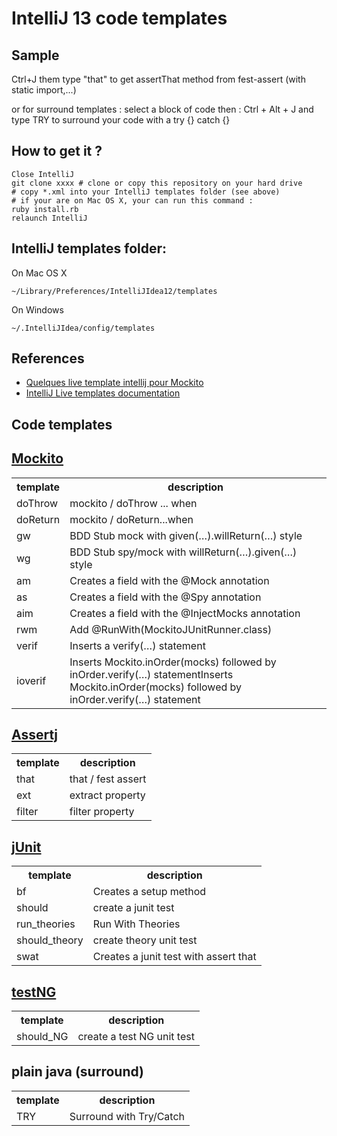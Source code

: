 ﻿IntelliJ 13 code templates
========


Sample
-------

Ctrl+J them type "that" to get assertThat method from fest-assert (with static import,...)

or for surround templates :
select a block of code then : Ctrl + Alt + J and type TRY to surround your code with a try {} catch {}


How to get it ?
-------

	Close IntelliJ
	git clone xxxx # clone or copy this repository on your hard drive
	# copy *.xml into your IntelliJ templates folder (see above)
	# if your are on Mac OS X, your can run this command :
	ruby install.rb
	relaunch IntelliJ

IntelliJ templates folder:
-----
On Mac OS X

	~/Library/Preferences/IntelliJIdea12/templates

On Windows

	~/.IntelliJIdea/config/templates


References
------

* [Quelques live template intellij pour Mockito](http://blog.arkey.fr/2011/10/21/quelques-live-template-intellij-pour-mockito/)
* [IntelliJ Live templates documentation](http://www.jetbrains.com/idea/webhelp/live-templates.html)

Code templates
------

[Mockito](https://code.google.com/p/mockito/)
----
<table>
	<tr>
		<th>template</th>
		<th>description</th>
	</tr>
	<tr>
		<td>doThrow</td><td>mockito / doThrow ...  when</td>
	</tr>
	<tr>
		<td>doReturn</td><td>mockito / doReturn...when</td>
	</tr>
	<tr>
		<td>gw</td><td>BDD Stub mock with given(…).willReturn(…) style</td>
	</tr>
	<tr>
		<td>wg</td><td>BDD Stub spy/mock with willReturn(…).given(…) style</td>
	</tr>
	<tr>
		<td>am</td><td>Creates a field with the @Mock annotation</td>
	</tr>
	<tr>
		<td>as</td><td>Creates a field with the @Spy annotation</td>
	</tr>
	<tr>
		<td>aim</td><td>Creates a field with the @InjectMocks annotation</td>
	</tr>
	<tr>
		<td>rwm</td><td>Add @RunWith(MockitoJUnitRunner.class)</td>
	</tr>
	<tr>
		<td>verif</td><td>Inserts a verify(…) statement</td>
	</tr>
	<tr>
		<td>ioverif</td><td>Inserts Mockito.inOrder(mocks) followed by inOrder.verify(…) statementInserts Mockito.inOrder(mocks) followed by inOrder.verify(…) statement</td>
	</tr>
</table>

[Assertj](https://github.com/joel-costigliola/assertj-core)
-----
<table>
	<tr>
		<th>template</th>
		<th>description</th>
	</tr>
	<tr>
		<td>that</td><td>that / fest assert</td>
	</tr>
	<tr>
		<td>ext</td><td>extract property</td>
	</tr>
	<tr>
		<td>filter</td><td>filter property</td>
	</tr>
</table>

[jUnit](http://junit.org/)
-----
<table>
	<tr>
		<th>template</th>
		<th>description</th>
	</tr>
	<tr>
    	<td>bf</td><td>Creates a setup method</td>
    </tr>
	<tr>
		<td>should</td><td>create a junit test</td>
	</tr>
	<tr>
		<td>run_theories</td><td>Run With Theories</td>
	</tr>
	<tr>
		<td>should_theory</td><td>create theory unit test</td>
	</tr>
	<tr>
	    <td>swat</td><td>Creates a junit test with assert that</td>
	</tr>
</table>


[testNG](http://testng.org/doc/index.html)
----
<table>
	<tr>
		<th>template</th>
		<th>description</th>
	</tr>
	<tr>
		<td>should_NG</td><td>create a test NG unit test</td>
	</tr>
</table>

plain java (surround)
----
<table>
	<tr>
		<th>template</th>
		<th>description</th>
	</tr>
	<tr>
		<td>TRY</td><td>Surround with Try/Catch</td>
	</tr>
</table>

